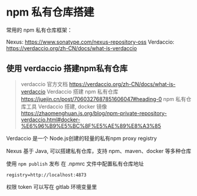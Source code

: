 # npm 私有仓库搭建

常用的 npm 私有仓库框架：

Nexus: <https://www.sonatype.com/nexus-repository-oss>
Verdaccio: <https://verdaccio.org/zh-CN/docs/what-is-verdaccio>

## 使用 verdaccio 搭建npm私有仓库
>
> verdaccio 官方文档
> <https://verdaccio.org/zh-CN/docs/what-is-verdaccio>
> Verdaccio 搭建 npm 私有仓库
> <https://juejin.cn/post/7060327687851606047#heading-0>
> npm 私有仓库工具 Verdaccio 搭建, docker 镜像
> <https://zhaomenghuan.js.org/blog/npm-private-repository-verdaccio.html#docker-%E6%96%B9%E5%BC%8F%E5%AE%89%E8%A3%85>

Verdaccio 是一个 Node.js创建的轻量的私有npm proxy registry

Nexus 基于 Java, 可以搭建私有仓库，支持 npm、maven、docker 等多种仓库

使用 `npm publish` 发布
在 .npmrc 文件中配置私有仓库地址

```shell
registry=http://localhost:4873
```

权限 token 可以写在 gitlab 环境变量里
